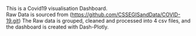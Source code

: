 This is a Covid19 visualisation Dashboard.  
Raw Data is sourced from (https://github.com/CSSEGISandData/COVID-19.git)
The Raw data is grouped, cleaned and processed into 4 csv files,
and the dashboard is created with Dash-Plotly.

